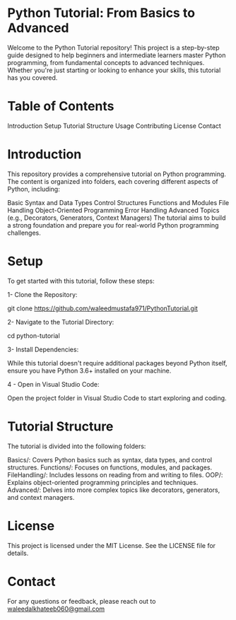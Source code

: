 # Python Tutorial: From Basics to Advanced
Welcome to the Python Tutorial repository! This project is a step-by-step guide designed to help beginners and intermediate learners master Python programming, from fundamental concepts to advanced techniques. Whether you're just starting or looking to enhance your skills, this tutorial has you covered.

# Table of Contents
Introduction
Setup
Tutorial Structure
Usage
Contributing
License
Contact

# Introduction

This repository provides a comprehensive tutorial on Python programming. The content is organized into folders, each covering different aspects of Python, including:

Basic Syntax and Data Types
Control Structures
Functions and Modules
File Handling
Object-Oriented Programming
Error Handling
Advanced Topics (e.g., Decorators, Generators, Context Managers)
The tutorial aims to build a strong foundation and prepare you for real-world Python programming challenges.

# Setup

To get started with this tutorial, follow these steps:

1- Clone the Repository:

git clone https://github.com/waleedmustafa971/PythonTutorial.git

2- Navigate to the Tutorial Directory:

cd python-tutorial

3- Install Dependencies:

While this tutorial doesn't require additional packages beyond Python itself, ensure you have Python 3.6+ installed on your machine.

4 - Open in Visual Studio Code:

Open the project folder in Visual Studio Code to start exploring and coding.

# Tutorial Structure
The tutorial is divided into the following folders:

Basics/: Covers Python basics such as syntax, data types, and control structures.
Functions/: Focuses on functions, modules, and packages.
FileHandling/: Includes lessons on reading from and writing to files.
OOP/: Explains object-oriented programming principles and techniques.
Advanced/: Delves into more complex topics like decorators, generators, and context managers.


# License
This project is licensed under the MIT License. See the LICENSE file for details.

# Contact
For any questions or feedback, please reach out to waleedalkhateeb060@gmail.com




